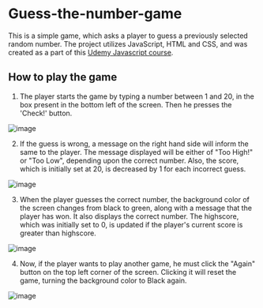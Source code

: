 # Guess-the-number-game
This is a simple game, which asks a player to guess a previously selected random number. The project utilizes JavaScript, HTML and CSS, and was created as a part of this <a href="https://www.udemy.com/course/the-complete-javascript-course/">Udemy Javascript course</a>.

## How to play the game

1. The player starts the game by typing a number between 1 and 20, in the box present in the bottom left of the screen. Then he presses the 'Check!' button.

![image](https://user-images.githubusercontent.com/48560818/132135081-c2bbbc5f-0cf7-4257-a72a-4a842af89c80.png)

2. If the guess is wrong, a message on the right hand side will inform the same to the player. The message displayed will be either of "Too High!" or "Too Low", depending upon the correct number. Also, the score, which is initially set at 20, is decreased by 1 for each incorrect guess.

![image](https://user-images.githubusercontent.com/48560818/132135214-19d3ef0a-a1f0-4082-83d1-31acb6c3e01d.png)

3. When the player guesses the correct number, the background color of the screen changes from black to green, along with a message that the player has won. It also displays the correct number. The highscore, which was initially set to 0, is updated if the player's current score is greater than highscore.

![image](https://user-images.githubusercontent.com/48560818/132135324-29102db2-87c3-4c49-9648-f88fae1129e2.png)

4. Now, if the player wants to play another game, he must click the "Again" button on the top left corner of the screen. Clicking it will reset the game, turning the background color to Black again.

![image](https://user-images.githubusercontent.com/48560818/132135369-95cb315c-d486-4863-97d4-bfc46e54ae6c.png)
